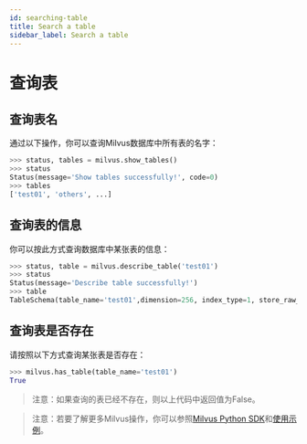 ```yaml
---
id: searching-table
title: Search a table
sidebar_label: Search a table
---
```


# 查询表

## 查询表名
通过以下操作，你可以查询Milvus数据库中所有表的名字：

```python
>>> status, tables = milvus.show_tables()
>>> status
Status(message='Show tables successfully!', code=0)
>>> tables
['test01', 'others', ...]
```

## 查询表的信息
你可以按此方式查询数据库中某张表的信息：

```python
>>> status, table = milvus.describe_table('test01')
>>> status
Status(message='Describe table successfully!')
>>> table
TableSchema(table_name='test01',dimension=256, index_type=1, store_raw_vector=False)
```

## 查询表是否存在
请按照以下方式查询某张表是否存在：

```python
>>> milvus.has_table(table_name='test01')
True
```
> 注意：如果查询的表已经不存在，则以上代码中返回值为False。


> 注意：若要了解更多Milvus操作，你可以参照[Milvus Python SDK](https://pypi.org/project/pymilvus)和[使用示例](https://github.com/milvus-io/pymilvus/blob/master/examples/example.py)。
